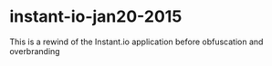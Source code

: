# instant-io-jan20-2015
This is a rewind of the Instant.io application before obfuscation and overbranding
